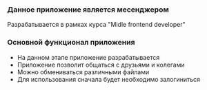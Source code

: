 ### Данное приложение является месенджером

Разрабатывается в рамках курса "Midle frontend developer"

### Основной функционал приложения

- На данном этапе приложение разрабатывается
- Приложение позволит общаться с друзьями и колегами
- Можно обмениваться различными файлами
- Для использования сначала будет необходимо залогиниться

